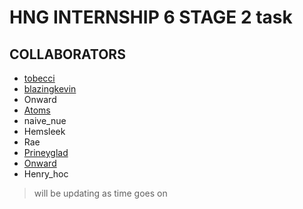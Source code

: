 # HNG INTERNSHIP 6 STAGE 2 task

## COLLABORATORS

* [tobecci](https://wwww.github.com/Tobecci)
* [blazingkevin](https://www.github.com/Blazingkevin)
* Onward
* [Atoms](https://www.github.com/jatoms)
* naive_nue
* Hemsleek
* Rae
* [Prineyglad](https://www.github.com/gbemy)
* [Onward](https://www.github.com/adeyemionward)
* Henry_hoc

> will be updating as time goes on
